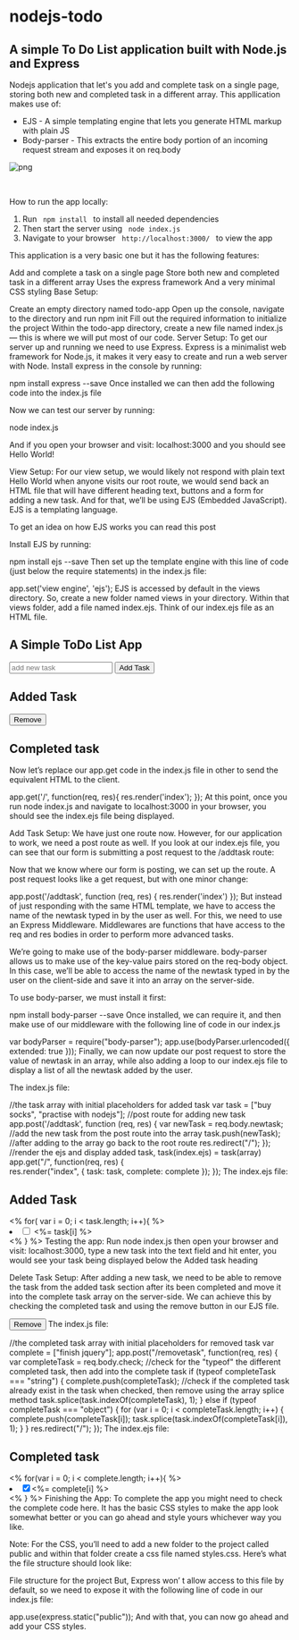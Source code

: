# nodejs-todo

<h2> A simple To Do List application built with Node.js and Express</h2>

<p> Nodejs application that let's you add and complete task on a single page, storing both new and completed task in a different array. This appllication makes use of: </p>

<ul>
<li> EJS - A simple templating engine that lets you generate HTML markup with plain JS </li>

<li> Body-parser - This extracts the entire body portion of an incoming request stream and exposes it on req.body </li>
</ul>

![png](https://github.com/missating/nodejs-todo/blob/master/todo.png?raw=true 'web todo')

<br>

<p> How to run the app locally: </p>

<ol>
<li> Run <code> npm install </code> to install all needed dependencies </li>

<li> Then start the server using <code> node index.js </code> </li>

<li> Navigate to your browser <code> http://localhost:3000/ </code> to view the app </li>
</ol>

This application is a very basic one but it has the following features:

Add and complete a task on a single page
Store both new and completed task in a different array
Uses the express framework
And a very minimal CSS styling
Base Setup:

Create an empty directory named todo-app
Open up the console, navigate to the directory and run npm init
Fill out the required information to initialize the project
Within the todo-app directory, create a new file named index.js — this is where we will put most of our code.
Server Setup: To get our server up and running we need to use Express. Express is a minimalist web framework for Node.js, it makes it very easy to create and run a web server with Node. Install express in the console by running:

npm install express --save
Once installed we can then add the following code into the index.js file

Now we can test our server by running:

node index.js

And if you open your browser and visit: localhost:3000 and you should see Hello World!

View Setup: For our view setup, we would likely not respond with plain text Hello World when anyone visits our root route, we would send back an HTML file that will have different heading text, buttons and a form for adding a new task. And for that, we’ll be using EJS (Embedded JavaScript). EJS is a templating language.

To get an idea on how EJS works you can read this post

Install EJS by running:

npm install ejs --save
Then set up the template engine with this line of code (just below the require statements) in the index.js file:

app.set('view engine', 'ejs');
EJS is accessed by default in the views directory. So, create a new folder named views in your directory. Within that views folder, add a file named index.ejs. Think of our index.ejs file as an HTML file.

<html>
<head>
    <title> ToDo App </title>
    <link href="https://fonts.googleapis.com/css?family=Lato:100"     rel="stylesheet">
    <link href="/styles.css" rel="stylesheet">
  </head>
<body>
  <div class="container">
<h2> A Simple ToDo List App </h2>
<form action ="/addtask" method="POST">
       <input type="text" name="newtask" placeholder="add new task">        <button> Add Task </button>
<h2> Added Task </h2>
<button formaction="/removetask" type="submit"> Remove </button>
</form>
<h2> Completed task </h2>
</div>
</body>
</html>
Now let’s replace our app.get code in the index.js file in other to send the equivalent HTML to the client.

app.get('/', function(req, res){
   res.render('index');
});
At this point, once you run node index.js and navigate to localhost:3000 in your browser, you should see the index.ejs file being displayed.

Add Task Setup: We have just one route now. However, for our application to work, we need a post route as well. If you look at our index.ejs file, you can see that our form is submitting a post request to the /addtask route:

<form action="/addtask" method="POST">
Now that we know where our form is posting, we can set up the route. A post request looks like a get request, but with one minor change:

app.post('/addtask', function (req, res) {
   res.render('index')
});
But instead of just responding with the same HTML template, we have to access the name of the newtask typed in by the user as well. For this, we need to use an Express Middleware. Middlewares are functions that have access to the req and res bodies in order to perform more advanced tasks.

We’re going to make use of the body-parser middleware. body-parser allows us to make use of the key-value pairs stored on the req-body object. In this case, we’ll be able to access the name of the newtask typed in by the user on the client-side and save it into an array on the server-side.

To use body-parser, we must install it first:

npm install body-parser --save
Once installed, we can require it, and then make use of our middleware with the following line of code in our index.js

var bodyParser = require("body-parser");
app.use(bodyParser.urlencoded({ extended: true }));
Finally, we can now update our post request to store the value of newtask in an array, while also adding a loop to our index.ejs file to display a list of all the newtask added by the user.

The index.js file:

//the task array with initial placeholders for added task
var task = ["buy socks", "practise with nodejs"];
//post route for adding new task
app.post('/addtask', function (req, res) {
    var newTask = req.body.newtask;
//add the new task from the post route into the array
    task.push(newTask);
//after adding to the array go back to the root route
    res.redirect("/");
});
//render the ejs and display added task, task(index.ejs) = task(array)
app.get("/", function(req, res) {    
  res.render("index", { task: task, complete: complete });
});
The index.ejs file:

<h2> Added Task </h2>
   <% for( var i = 0; i < task.length; i++){ %>
<li><input type="checkbox" name="check" value="<%= task[i] %>" /> <%= task[i] %> </li>
<% } %>
Testing the app: Run node index.js then open your browser and visit: localhost:3000, type a new task into the text field and hit enter, you would see your task being displayed below the Added task heading

Delete Task Setup: After adding a new task, we need to be able to remove the task from the added task section after its been completed and move it into the complete task array on the server-side. We can achieve this by checking the completed task and using the remove button in our EJS file.

<button formaction="/removetask" type="submit"> Remove </button>
The index.js file:

//the completed task array with initial placeholders for removed task
var complete = ["finish jquery"];
app.post("/removetask", function(req, res) {
     var completeTask = req.body.check;
//check for the "typeof" the different completed task, then add into the complete task
if (typeof completeTask === "string") {
     complete.push(completeTask);
//check if the completed task already exist in the task when checked, then remove using the array splice method
  task.splice(task.indexOf(completeTask), 1);
} else if (typeof completeTask === "object") {
    for (var i = 0; i < completeTask.length; i++) {     complete.push(completeTask[i]);
    task.splice(task.indexOf(completeTask[i]), 1);
}
}
   res.redirect("/");
});
The index.ejs file:

<h2> Completed task </h2>
    <% for(var i = 0; i < complete.length; i++){ %>
      <li><input type="checkbox" checked><%= complete[i] %> </li>
<% } %>
Finishing the App: To complete the app you might need to check the complete code here. It has the basic CSS styles to make the app look somewhat better or you can go ahead and style yours whichever way you like.

Note: For the CSS, you’ll need to add a new folder to the project called public and within that folder create a css file named styles.css. Here’s what the file structure should look like:


File structure for the project
But, Express won’ t allow access to this file by default, so we need to expose it with the following line of code in our index.js file:

app.use(express.static("public"));
And with that, you can now go ahead and add your CSS styles.
